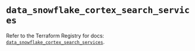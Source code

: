 # `data_snowflake_cortex_search_services`

Refer to the Terraform Registry for docs: [`data_snowflake_cortex_search_services`](https://registry.terraform.io/providers/snowflake-labs/snowflake/1.0.3/docs/data-sources/cortex_search_services).
